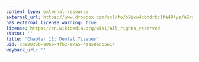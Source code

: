 ```yaml
---
content_type: external-resource
external_url: https://www.dropbox.com/scl/fo/o9ixw4cbhdrkc1fa484ys/AGrsIxtXTUp0x8I3AgencZM/Chapters/Chapter%2011%20Dental%20Tissues%3A%20TEOR%20of%20Teeth?dl=0&rlkey=u2rimyl1s7xeom33sli4jmryz&subfolder_nav_tracking=1
has_external_license_warning: true
license: https://en.wikipedia.org/wiki/All_rights_reserved
status: ''
title: 'Chapter 11: Dental Tissues'
uid: cd98035b-a06b-4fb2-a7a5-4aa58edb5614
wayback_url: ''
---
```

